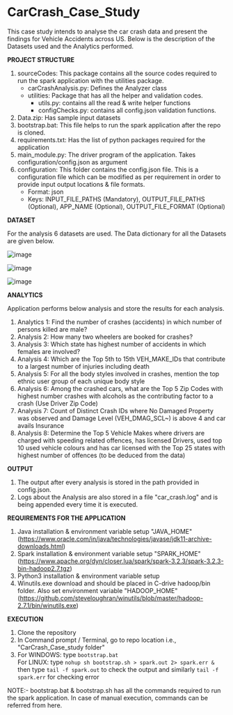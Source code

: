 # CarCrash_Case_Study
This case study intends to analyse the car crash data and present the findings for Vehicle Accidents across US. Below is the description of the Datasets used and the Analytics performed.

**PROJECT STRUCTURE**

1. sourceCodes: This package contains all the source codes required to run the spark application with the utilities package.
    - carCrashAnalysis.py: Defines the Analyzer class
    - utilities: Package that has all the helper and validation codes.
      - utils.py: contains all the read & write helper functions
      - configChecks.py: contains all config.json validation functions.
2. Data.zip: Has sample input datasets
3. bootstrap.bat: This file helps to run the spark application after the repo is cloned.
4. requirements.txt: Has the list of python packages required for the application
5. main_module.py: The driver program of the application. Takes configuration/config.json as argument
6. configuration: This folder contains the config.json file. This is a configuration file which can be modified as per requirement in order to provide input output locations & file formats. 
    - Format: json
    - Keys: INPUT_FILE_PATHS (Mandatory), OUTPUT_FILE_PATHS (Optional), APP_NAME (Optional), OUTPUT_FILE_FORMAT (Optional)

**DATASET**

For the analysis 6 datasets are used. The Data dictionary for all the Datasets are given below. 

![image](https://user-images.githubusercontent.com/48520317/216545649-aac13e20-3656-4236-8ed5-f5264e32bcaa.png)

![image](https://user-images.githubusercontent.com/48520317/216545714-3792c13a-ec94-4d96-aabf-4e9342694ef2.png)

![image](https://user-images.githubusercontent.com/48520317/216552293-f3f9c43d-d312-42fd-803c-76c637eb46d5.png)


**ANALYTICS**

Application performs below analysis and store the results for each analysis.
  1.	Analytics 1: Find the number of crashes (accidents) in which number of persons killed are male?
  2.	Analysis 2: How many two wheelers are booked for crashes? 
  3.	Analysis 3: Which state has highest number of accidents in which females are involved? 
  4.	Analysis 4: Which are the Top 5th to 15th VEH_MAKE_IDs that contribute to a largest number of injuries including death
  5.	Analysis 5: For all the body styles involved in crashes, mention the top ethnic user group of each unique body style  
  6.	Analysis 6: Among the crashed cars, what are the Top 5 Zip Codes with highest number crashes with alcohols as the contributing factor to a crash (Use Driver Zip Code)
  7.	Analysis 7: Count of Distinct Crash IDs where No Damaged Property was observed and Damage Level (VEH_DMAG_SCL~) is above 4 and car avails Insurance
  8.	Analysis 8: Determine the Top 5 Vehicle Makes where drivers are charged with speeding related offences, has licensed Drivers, used top 10 used vehicle colours and has car licensed with the Top 25 states with highest number of offences (to be deduced from the data)

**OUTPUT**

1. The output after every analysis is stored in the path provided in config.json.
2. Logs about the Analysis are also stored in a file "car_crash.log" and is being appended every time it is executed. 

**REQUIREMENTS FOR THE APPLICATION**

1. Java installation & environment variable setup "JAVA_HOME" (https://www.oracle.com/in/java/technologies/javase/jdk11-archive-downloads.html)
2. Spark installation &  environment variable setup "SPARK_HOME" (https://www.apache.org/dyn/closer.lua/spark/spark-3.2.3/spark-3.2.3-bin-hadoop2.7.tgz)
3. Python3 installation & environment variable setup
4. Winutils.exe download and should be placed in C-drive hadoop/bin folder. Also set environment variable "HADOOP_HOME" (https://github.com/steveloughran/winutils/blob/master/hadoop-2.7.1/bin/winutils.exe)

**EXECUTION**
1. Clone the repository
2. In Command prompt / Terminal, go to repo location i.e., "CarCrash_Case_study folder"
3. For WINDOWS: type ` bootstrap.bat `<br />
   For LINUX: type ` nohup sh bootstrap.sh > spark.out 2> spark.err & `<br />
               then type ` tail -f spark.out ` to check the output and similarly ` tail -f spark.err ` for checking error

NOTE:- bootstrap.bat & bootstrap.sh has all the commands required to run the spark application. In case of manual execution, commands can be referred from here.

